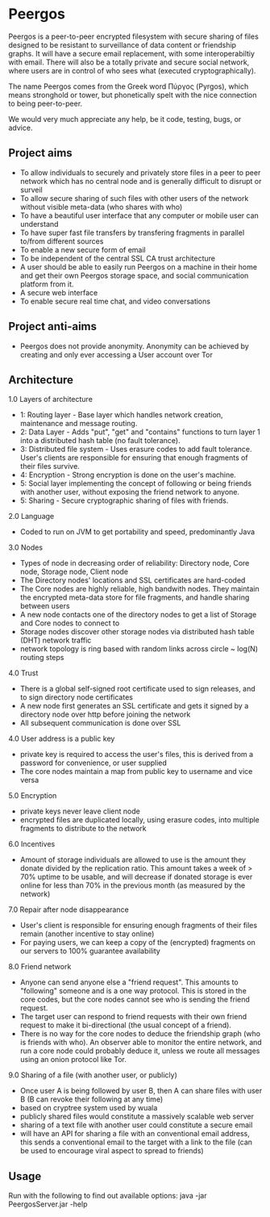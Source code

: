 Peergos
========

Peergos is a peer-to-peer encrypted filesystem with secure sharing of files designed to be resistant to surveillance of data content or friendship graphs. It will have a secure email replacement, with some interoperabiltiy with email. There will also be a totally private and secure social network, where users are in control of who sees what (executed cryptographically). 

The name Peergos comes from the Greek word Πύργος (Pyrgos), which means stronghold or tower, but phonetically spelt with the nice connection to being peer-to-peer. 

We would very much appreciate any help, be it code, testing, bugs, or advice. 

Project aims
------------
 - To allow individuals to securely and privately store files in a peer to peer network which has no central node and is generally difficult to disrupt or surveil
 - To allow secure sharing of such files with other users of the network without visible meta-data (who shares with who)
 - To have a beautiful user interface that any computer or mobile user can understand
 - To have super fast file transfers by transfering fragments in parallel to/from different sources
 - To enable a new secure form of email
 - To be independent of the central SSL CA trust architecture
 - A user should be able to easily run Peergos on a machine in their home and get their own Peergos storage space, and social communication platform from it. 
 - A secure web interface
 - To enable secure real time chat, and video conversations

Project anti-aims
-----------------
 - Peergos does not provide anonymity. Anonymity can be achieved by creating and only ever accessing a User account over Tor

Architecture
------------
1.0 Layers of architecture
 - 1: Routing layer - Base layer which handles network creation, maintenance and message routing.
 - 2: Data Layer - Adds "put", "get" and "contains" functions to turn layer 1 into a distributed hash table (no fault tolerance).
 - 3: Distributed file system - Uses erasure codes to add fault tolerance. User's clients are responsible for ensuring that enough fragments of their files survive. 
 - 4: Encryption - Strong encryption is done on the user's machine. 
 - 5: Social layer implementing the concept of following or being friends with another user, without exposing the friend network to anyone.
 - 5: Sharing - Secure cryptographic sharing of files with friends.

2.0 Language
 - Coded to run on JVM to get portability and speed, predominantly Java

3.0 Nodes
 - Types of node in decreasing order of reliability: Directory node, Core node, Storage node, Client node
 - The Directory nodes' locations and SSL certificates are hard-coded
 - The Core nodes are highly reliable, high bandwith nodes. They maintain the encrypted meta-data store for file fragments, and handle sharing between users
 - A new node contacts one of the directory nodes to get a list of Storage and Core nodes to connect to
 - Storage nodes discover other storage nodes via distributed hash table (DHT) network traffic
 - network topology is ring based with random links across circle ~ log(N) routing steps

4.0 Trust
 - There is a global self-signed root certificate used to sign releases, and to sign directory node certificates
 - A new node first generates an SSL certificate and gets it signed by a directory node over http before joining the network
 - All subsequent communication is done over SSL

4.0 User address is a public key
 - private key is required to access the user's files, this is derived from a password for convenience, or user supplied
 - The core nodes maintain a map from public key to username and vice versa

5.0 Encryption
 - private keys never leave client node
 - encrypted files are duplicated locally, using erasure codes, into multiple fragments to distribute to the network

6.0 Incentives
 - Amount of storage individuals are allowed to use is the amount they donate divided by the replication ratio. This amount takes a week of > 70% uptime to be usable, and will decrease if donated storage is ever online for less than 70% in the previous month (as measured by the network)

7.0 Repair after node disappearance
 - User's client is responsible for ensuring enough fragments of their files remain (another incentive to stay online)
 - For paying users, we can keep a copy of the (encrypted) fragments on our servers to 100% guarantee availability

8.0 Friend network
 - Anyone can send anyone else a "friend request". This amounts to "following" someone and is a one way protocol. This is stored in the core codes, but the core nodes cannot see who is sending the friend request. 
 - The target user can respond to friend requests with their own friend request to make it bi-directional (the usual concept of a friend). 
 - There is no way for the core nodes to deduce the friendship graph (who is friends with who). An observer able to monitor the entire network, and run a core node could probably deduce it, unless we route all messages using an onion protocol like Tor.

9.0 Sharing of a file (with another user, or publicly)
 - Once user A is being followed by user B, then A can share files with user B (B can revoke their following at any time)
 - based on cryptree system used by wuala
 - publicly shared files would constitute a massively scalable web server
 - sharing of a text file with another user could constitute a secure email
 - will have an API for sharing a file with an conventional email address, this sends a conventional email to the target with a link to the file (can be used to encourage viral aspect to spread to friends)

Usage
-----
Run with the following to find out available options:
java -jar PeergosServer.jar -help
